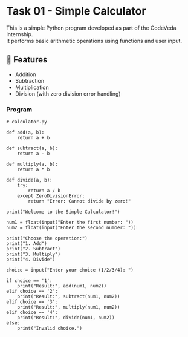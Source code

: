 # Task 01 - Simple Calculator

This is a simple Python program developed as part of the CodeVeda Internship.  
It performs basic arithmetic operations using functions and user input.

## 🔧 Features

- Addition
- Subtraction
- Multiplication
- Division (with zero division error handling)

### Program
```
# calculator.py

def add(a, b):
    return a + b

def subtract(a, b):
    return a - b

def multiply(a, b):
    return a * b

def divide(a, b):
    try:
        return a / b
    except ZeroDivisionError:
        return "Error: Cannot divide by zero!"

print("Welcome to the Simple Calculator!")

num1 = float(input("Enter the first number: "))
num2 = float(input("Enter the second number: "))

print("Choose the operation:")
print("1. Add")
print("2. Subtract")
print("3. Multiply")
print("4. Divide")

choice = input("Enter your choice (1/2/3/4): ")

if choice == '1':
    print("Result:", add(num1, num2))
elif choice == '2':
    print("Result:", subtract(num1, num2))
elif choice == '3':
    print("Result:", multiply(num1, num2))
elif choice == '4':
    print("Result:", divide(num1, num2))
else:
    print("Invalid choice.")

```



